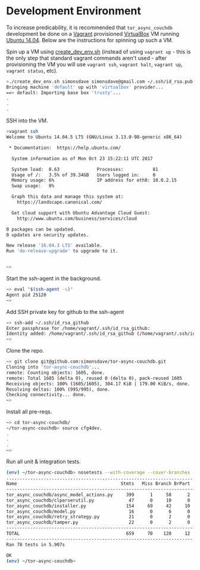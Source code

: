 # Development Environment

To increase predicability, it is recommended
that ```tor_async_couchdb``` development be done on a [Vagrant](http://www.vagrantup.com/) provisioned
[VirtualBox](https://www.virtualbox.org/)
VM running [Ubuntu 14.04](http://releases.ubuntu.com/14.04/).
Below are the instructions for spinning up such a VM.

Spin up a VM using [create_dev_env.sh](create_dev_env.sh)
(instead of using ```vagrant up``` - this is the only step
that standard vagrant commands aren't used - after provisioning
the VM you will use ```vagrant ssh```, ```vagrant halt```,
```vagrant up```, ```vagrant status```, etc).

```bash
>./create_dev_env.sh simonsdave simonsdave@gmail.com ~/.ssh/id_rsa.pub ~/.ssh/id_rsa
Bringing machine 'default' up with 'virtualbox' provider...
==> default: Importing base box 'trusty'...
.
.
.
```

SSH into the VM.

```bash
>vagrant ssh
Welcome to Ubuntu 14.04.5 LTS (GNU/Linux 3.13.0-98-generic x86_64)

 * Documentation:  https://help.ubuntu.com/

  System information as of Mon Oct 23 15:22:11 UTC 2017

  System load:  0.63              Processes:           81
  Usage of /:   3.5% of 39.34GB   Users logged in:     0
  Memory usage: 6%                IP address for eth0: 10.0.2.15
  Swap usage:   0%

  Graph this data and manage this system at:
    https://landscape.canonical.com/

  Get cloud support with Ubuntu Advantage Cloud Guest:
    http://www.ubuntu.com/business/services/cloud

0 packages can be updated.
0 updates are security updates.

New release '16.04.3 LTS' available.
Run 'do-release-upgrade' to upgrade to it.


~>
```

Start the ssh-agent in the background.

```bash
~> eval "$(ssh-agent -s)"
Agent pid 25120
~>
```

Add SSH private key for github to the ssh-agent

```bash
~> ssh-add ~/.ssh/id_rsa_github
Enter passphrase for /home/vagrant/.ssh/id_rsa_github:
Identity added: /home/vagrant/.ssh/id_rsa_github (/home/vagrant/.ssh/id_rsa_github)
~>
```

Clone the repo.

```bash
~> git clone git@github.com:simonsdave/tor-async-couchdb.git
Cloning into 'tor-async-couchdb'...
remote: Counting objects: 1605, done.
remote: Total 1605 (delta 0), reused 0 (delta 0), pack-reused 1605
Receiving objects: 100% (1605/1605), 304.17 KiB | 179.00 KiB/s, done.
Resolving deltas: 100% (995/995), done.
Checking connectivity... done.
~>
```

Install all pre-reqs.

```bash
~> cd tor-async-couchdb/
~/tor-async-couchdb> source cfg4dev.
.
.
.
~>
```

Run all unit & integration tests.

```bash
(env) ~/tor-async-couchdb> nosetests --with-coverage --cover-branches --cover-erase --cover-package tor_async_couchdb
..............................................................................
Name                                       Stmts   Miss Branch BrPart  Cover
----------------------------------------------------------------------------
tor_async_couchdb/async_model_actions.py     399      1     58      2    99%
tor_async_couchdb/clparserutil.py             47      0     10      0   100%
tor_async_couchdb/installer.py               154     69     42     10    51%
tor_async_couchdb/model.py                    16      0      6      0   100%
tor_async_couchdb/retry_strategy.py           21      0      2      0   100%
tor_async_couchdb/tamper.py                   22      0      2      0   100%
----------------------------------------------------------------------------
TOTAL                                        659     70    120     12    87%
----------------------------------------------------------------------
Ran 78 tests in 5.907s

OK
(env) ~/tor-async-couchdb>
```
